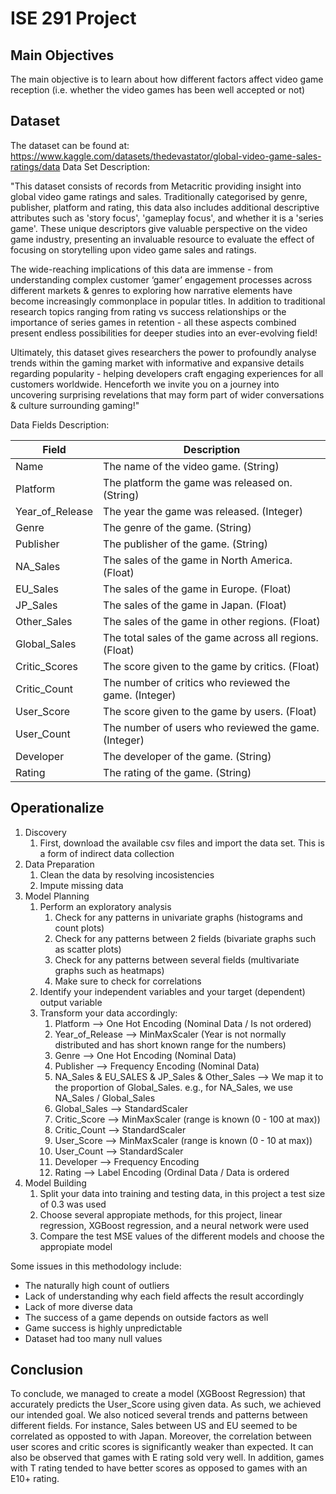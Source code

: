 # ISE 291 Project
## Main Objectives
The main objective is to learn about how different factors affect video game reception (i.e. whether the video games has been well accepted or not)
## Dataset
The dataset can be found at: https://www.kaggle.com/datasets/thedevastator/global-video-game-sales-ratings/data
Data Set Description:

"This dataset consists of records from Metacritic providing insight into global video game ratings and sales. Traditionally categorised by genre, publisher, platform and rating, this data also includes additional descriptive attributes such as 'story focus', 'gameplay focus', and whether it is a 'series game'. These unique descriptors give valuable perspective on the video game industry, presenting an invaluable resource to evaluate the effect of focusing on storytelling upon video game sales and ratings.

The wide-reaching implications of this data are immense - from understanding complex customer ‘gamer’ engagement processes across different markets & genres to exploring how narrative elements have become increasingly commonplace in popular titles. In addition to traditional research topics ranging from rating vs success relationships or the importance of series games in retention - all these aspects combined present endless possibilities for deeper studies into an ever-evolving field!

Ultimately, this dataset gives researchers the power to profoundly analyse trends within the gaming market with informative and expansive details regarding popularity - helping developers craft engaging experiences for all customers worldwide. Henceforth we invite you on a journey into uncovering surprising revelations that may form part of wider conversations & culture surrounding gaming!"

Data Fields Description:

| Field           | Description                                             |
|-----------------|---------------------------------------------------------|
| Name            | The name of the video game. (String)                    |
| Platform        | The platform the game was released on. (String)         |
| Year_of_Release | The year the game was released. (Integer)               |
| Genre           | The genre of the game. (String)                         |
| Publisher       | The publisher of the game. (String)                     |
| NA_Sales        | The sales of the game in North America. (Float)         |
| EU_Sales        | The sales of the game in Europe. (Float)                |
| JP_Sales        | The sales of the game in Japan. (Float)                 |
| Other_Sales     | The sales of the game in other regions. (Float)         |
| Global_Sales    | The total sales of the game across all regions. (Float) |
| Critic_Scores   | The score given to the game by critics. (Float)         |
| Critic_Count    | The number of critics who reviewed the game. (Integer)  |
| User_Score      | The score given to the game by users. (Float)           |
| User_Count      | The number of users who reviewed the game. (Integer)    |
| Developer       | The developer of the game. (String)                     |
| Rating          | The rating of the game. (String)                        |

## Operationalize
1. Discovery
    1. First, download the available csv files and import the data set. This is a form of indirect data collection
2. Data Preparation
    1. Clean the data by resolving incosistencies
    2. Impute missing data
3. Model Planning
    1. Perform an exploratory analysis
        1. Check for any patterns in univariate graphs (histograms and count plots)
        2. Check for any patterns between 2 fields (bivariate graphs such as scatter plots)
        3. Check for any patterns between several fields (multivariate graphs such as heatmaps)
        4. Make sure to check for correlations
    2. Identify your independent variables and your target (dependent) output variable
    3. Transform your data accordingly:
        1. Platform --> One Hot Encoding (Nominal Data / Is not ordered)
        2. Year_of_Release --> MinMaxScaler (Year is not normally distributed and has short known range for the numbers)
        3. Genre --> One Hot Encoding (Nominal Data)
        4. Publisher --> Frequency Encoding (Nominal Data)
        5. NA_Sales & EU_SALES & JP_Sales & Other_Sales --> We map it to the proportion of Global_Sales. e.g., for NA_Sales, we use NA_Sales / Global_Sales
        6. Global_Sales --> StandardScaler
        7. Critic_Score --> MinMaxScaler (range is known (0 - 100 at max))
        8. Critic_Count --> StandardScaler
        9. User_Score --> MinMaxScaler (range is known (0 - 10 at max))
        10. User_Count --> StandardScaler
        11. Developer --> Frequency Encoding
        12. Rating --> Label Encoding (Ordinal Data / Data is ordered
4. Model Building
    1. Split your data into training and testing data, in this project a test size of 0.3 was used
    2. Choose several appropiate methods, for this project, linear regression, XGBoost regression, and a neural network were used
    3. Compare the test MSE values of the different models and choose the appropiate model

Some issues in this methodology include:
- The naturally high count of outliers
- Lack of understanding why each field affects the result accordingly
- Lack of more diverse data
- The success of a game depends on outside factors as well
- Game success is highly unpredictable
- Dataset had too many null values

## Conclusion
To conclude, we managed to create a model (XGBoost Regression) that accurately predicts the User_Score using given data. As such, we achieved our intended goal. We also noticed several trends and patterns between different fields. For instance, Sales between US and EU seemed to be correlated as opposted to with Japan. Moreover, the correlation between user scores and critic scores is significantly weaker than expected. It can also be observed that games with E rating sold very well. In addition, games with T rating tended to have better scores as opposed to games with an E10+ rating.
